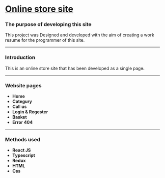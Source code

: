 <h1><a href="https://mahdi-maleki1991.github.io/shop/">Online store site</a></h1>
<h3>
    The purpose of developing this site
</h3>
<p>
    This project was  Designed and developed with the aim of creating a work resume for the programmer of this site.
</p>
<hr/>
<h3>Introduction</h3>
<p>
    This is an online store site that has been developed as a single page.
</p>
<hr/>
<h3>Website pages</h3>
<ul>
    <b>
        <li>Home</li>
        <li>Categury</li>
        <li>Call us</li>
        <li>Login & Regester</li>
        <li>Basket</li>
        <li>Error 404</li>
    </b>
</ul>
<hr/>
<h3>Methods used</h3>
<b>
    <ul>
        <li>React JS</li>
        <li>Typescript</li>
        <li>Redux</li>
        <li>HTML</li>
        <li>Css</li>
    </ul>
</b>

